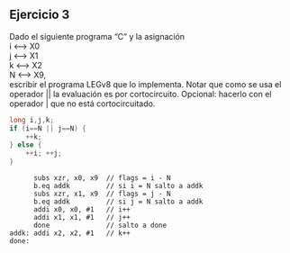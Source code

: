 ## Ejercicio 3
Dado el siguiente programa “C” y la asignación<br> 
i <--> X0<br>
j <--> X1<br>
k <--> X2<br>
N <--> X9,<br>
escribir el programa LEGv8 que lo implementa.
Notar que como se usa el operador || la evaluación es por cortocircuito.
Opcional: hacerlo con el operador | que no está cortocircuitado.
```c
long i,j,k;
if (i==N || j==N) {
    ++k;
} else {
    ++i; ++j;
}
```

```
      subs xzr, x0, x9  // flags = i - N
      b.eq addk         // si i = N salto a addk
      subs xzr, x1, x9  // flags = j - N
      b.eq addk         // si j = N salto a addk
      addi x0, x0, #1   // i++
      addi x1, x1, #1   // j++
      done              // salto a done
addk: addi x2, x2, #1   // k++
done:
```